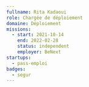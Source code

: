 ```yaml
---
fullname: Rita Kadaoui
role: Chargée de déploiement 
domaine: Déploiement
missions:
  - start: 2021-10-14
    end: 2022-02-28
    status: independent
    employer: BeNext
startups:
  - pass-emploi
badges:
  - segur
---
```


